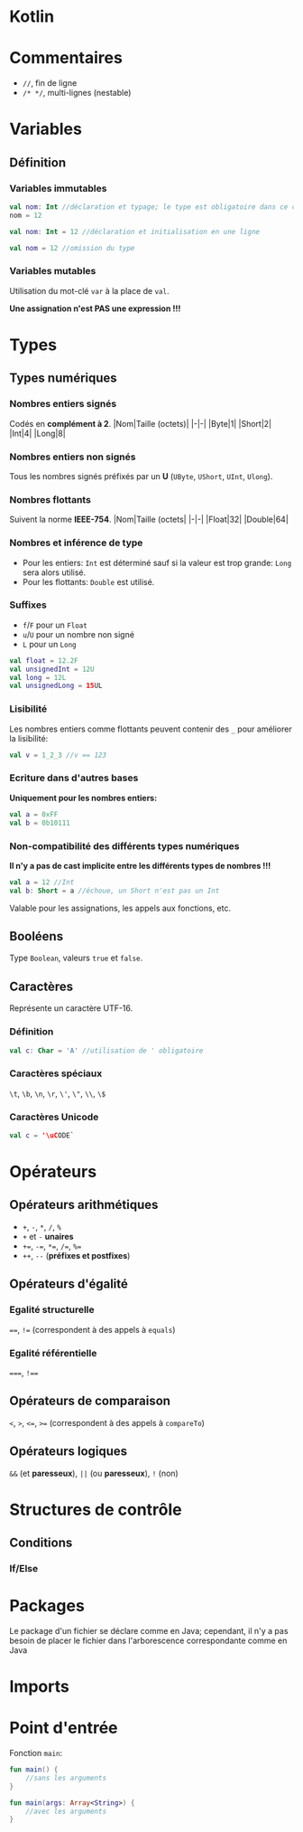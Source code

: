 # Kotlin

# Commentaires
* `//`, fin de ligne
* `/* */`, multi-lignes (nestable)

# Variables

## Définition
### Variables immutables
```kt
val nom: Int //déclaration et typage; le type est obligatoire dans ce cas !
nom = 12

val nom: Int = 12 //déclaration et initialisation en une ligne

val nom = 12 //omission du type
```
### Variables mutables
Utilisation du mot-clé `var` à la place de `val`.

**Une assignation n'est PAS une expression !!!**

# Types
## Types numériques
### Nombres entiers signés
Codés en **complément à 2**.
|Nom|Taille (octets)|
|-|-|
|Byte|1|
|Short|2|
|Int|4|
|Long|8|
### Nombres entiers non signés
Tous les nombres signés préfixés par un **U** (`UByte`, `UShort`, `UInt`, `Ulong`).

### Nombres flottants
Suivent la norme **IEEE-754**.
|Nom|Taille (octets|
|-|-|
|Float|32|
|Double|64|

### Nombres et inférence de type
* Pour les entiers: `Int` est déterminé sauf si la valeur est trop grande: `Long` sera alors utilisé.
* Pour les flottants: `Double` est utilisé.

### Suffixes
* `f`/`F` pour un `Float`
* `u`/`U` pour un nombre non signé
* `L` pour un `Long`
```kt
val float = 12.2F
val unsignedInt = 12U
val long = 12L
val unsignedLong = 15UL
```

### Lisibilité
Les nombres entiers comme flottants peuvent contenir des `_` pour améliorer la lisibilité:
```kt
val v = 1_2_3 //v == 123
```

### Ecriture dans d'autres bases
**Uniquement pour les nombres entiers:**
```kt
val a = 0xFF
val b = 0b10111
```

### Non-compatibilité des différents types numériques
**Il n'y a pas de cast implicite entre les différents types de nombres !!!**
```kt
val a = 12 //Int
val b: Short = a //échoue, un Short n'est pas un Int
```
Valable pour les assignations, les appels aux fonctions, etc.

## Booléens
Type `Boolean`, valeurs `true` et `false`.

## Caractères
Représente un caractère UTF-16.
### Définition
```kt
val c: Char = 'A' //utilisation de ' obligatoire 
```
### Caractères spéciaux
`\t`, `\b`, `\n`, `\r`, `\'`, `\"`, `\\`, `\$`
### Caractères Unicode
```kt
val c = '\uCODE`
```

# Opérateurs
## Opérateurs arithmétiques
* `+`, `-`, `*`, `/`, `%`
* `+` et `-` **unaires**
* `+=`, `-=`, `*=`, `/=`, `%=`
* `++`, `--` (**préfixes et postfixes**)

## Opérateurs d'égalité
### Egalité structurelle
`==`, `!=` (correspondent à des appels à `equals`)
### Egalité référentielle
`===`, `!==`

## Opérateurs de comparaison
`<`, `>`, `<=`, `>=` (correspondent à des appels à `compareTo`)

## Opérateurs logiques
`&&` (et **paresseux**), `||` (ou **paresseux**), `!` (non)

# Structures de contrôle
## Conditions
### If/Else


# Packages
Le package d'un fichier se déclare comme en Java; cependant, il n'y a pas besoin de placer le fichier dans l'arborescence correspondante comme en Java

# Imports


# Point d'entrée
Fonction `main`:
```kt
fun main() {
    //sans les arguments
}
```
```kt
fun main(args: Array<String>) {
    //avec les arguments
}
```
